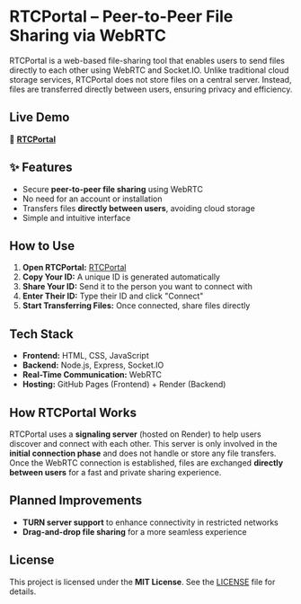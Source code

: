 # RTCPortal – Peer-to-Peer File Sharing via WebRTC  

RTCPortal is a web-based file-sharing tool that enables users to send files directly to each other using WebRTC and Socket.IO. Unlike traditional cloud storage services, RTCPortal does not store files on a central server. Instead, files are transferred directly between users, ensuring privacy and efficiency.  

## Live Demo  
🔗 **[RTCPortal](https://dpxa.github.io/RTCPortal/)**  

## ✨ Features  
- Secure **peer-to-peer file sharing** using WebRTC  
- No need for an account or installation  
- Transfers files **directly between users**, avoiding cloud storage  
- Simple and intuitive interface  

## How to Use  
1. **Open RTCPortal:** [RTCPortal](https://dpxa.github.io/RTCPortal/)  
2. **Copy Your ID:** A unique ID is generated automatically  
3. **Share Your ID:** Send it to the person you want to connect with  
4. **Enter Their ID:** Type their ID and click "Connect"  
5. **Start Transferring Files:** Once connected, share files directly  

## Tech Stack  
- **Frontend:** HTML, CSS, JavaScript  
- **Backend:** Node.js, Express, Socket.IO  
- **Real-Time Communication:** WebRTC  
- **Hosting:** GitHub Pages (Frontend) + Render (Backend)  

## How RTCPortal Works  
RTCPortal uses a **signaling server** (hosted on Render) to help users discover and connect with each other. This server is only involved in the **initial connection phase** and does not handle or store any file transfers. Once the WebRTC connection is established, files are exchanged **directly between users** for a fast and private sharing experience.  

## Planned Improvements  
- **TURN server support** to enhance connectivity in restricted networks  
- **Drag-and-drop file sharing** for a more seamless experience  

## License  
This project is licensed under the **MIT License**. See the [LICENSE](LICENSE) file for details.  
